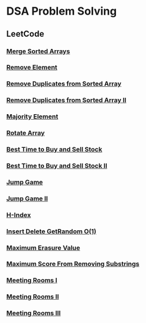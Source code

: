 # DSA Problem Solving

## LeetCode

### [Merge Sorted Arrays](./LeetCode/MergeSortedArray.java)

### [Remove Element](./LeetCode/RemoveElement.java)

### [Remove Duplicates from Sorted Array](./LeetCode/RemoveDuplicatesFromSortedArray.java)

### [Remove Duplicates from Sorted Array II](./LeetCode/RemoveDuplicatesFromSortedArrayII.java)

### [Majority Element](./LeetCode/MajorityElement.java)

### [Rotate Array](./LeetCode/RotateArray.java)

### [Best Time to Buy and Sell Stock](./LeetCode/BestTimeToBuyAndSellStock.java)

### [Best Time to Buy and Sell Stock II](./LeetCode/BestTimeToBuyAndSellStockII.java)

### [Jump Game](./LeetCode/JumpGame.java)

### [Jump Game II](./LeetCode/JumpGameII.java)

### [H-Index](./LeetCode/HIndex.java)

### [Insert Delete GetRandom O(1)](./LeetCode/InsertDeleteGetRandomInConstantTime.java)

### [Maximum Erasure Value](./LeetCode/MaximumErasureValue.java)

### [Maximum Score From Removing Substrings](./LeetCode/MaximumScoreFromRemovingSubstrings.java)

### [Meeting Rooms I](./LeetCode/MeetingRoomsI.java)

### [Meeting Rooms II](./LeetCode/MeetingRoomsII.java)

### [Meeting Rooms III](./LeetCode/MeetingRoomsIII.java)
